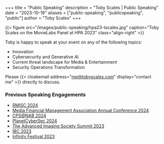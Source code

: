 +++
title = "Public Speaking"
description = "Toby Scales | Public Speaking"
date = "2023-10-19"
aliases = ["public-speaking", "publicspeaking", "public"]
author = "Toby Scales"
+++

{{< figure src="/images/public-speaking/hpa23-tscales.jpg" caption="Toby Scales on the MovieLabs Panel at HPA 2023" class="align-right" >}}

Toby is happy to speak at your event on any of the following topics:
 * Innovation
 * Cybersecurity and Generative AI
 * Current threat landscape for Media & Entertainment
 * Security Operations Transformation

Please {{< cloakemail address="me@tobyscales.com" display="contact me" >}} directly to discuss.

### Previous Speaking Engagements
 * [RMISC 2024](https://www.rmisc.org/)
 * [Media Financial Management Association Annual Conference 2024](https://www.mediafinance.org/annual-conference)
 * [CPS@NAB 2024](https://www.cdsaonline.org/2024/03/27/google-talks-genai-attack-vectors-at-april-13-cpsnab/)
 * [PlanetCyberSec 2024](https://planetcybersec.com/020724-speakers/)
 * [The Advanced Imaging Society Summit 2023](https://theadvancedimagingsociety.com/members/toby-scales/)
 * [IBC 2023](https://show.ibc.org/speakers/toby-scales)
 * [Infinity Festival 2023](https://infinityfestivalspring23.sched.com/speaker/tobyscales1)
